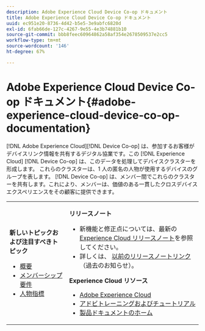 ```yaml
---
description: Adobe Experience Cloud Device Co-op ドキュメント
title: Adobe Experience Cloud Device Co-op ドキュメント
uuid: ec951e20-8736-4d42-b5e5-3e9abfc6820d
exl-id: 6fab66de-127c-4267-9e55-4e3b74881b10
source-git-commit: bbb8feec60964862a58af354e2678509537e2cc5
workflow-type: tm+mt
source-wordcount: '146'
ht-degree: 67%

---
```


# Adobe Experience Cloud Device Co-op ドキュメント{#adobe-experience-cloud-device-co-op-documentation}

[!DNL Adobe Experience Cloud][!DNL Device Co-op] は、参加するお客様がデバイスリンク情報を共有するデジタル協業です。この [!DNL Experience Cloud] [!DNL Device Co-op] は、このデータを処理してデバイスクラスターを形成します。 これらのクラスターは、1 人の匿名の人物が使用するデバイスのグループを表します。 [!DNL Device Co-op] は、メンバー間でこれらのクラスターを共有します。これにより、メンバーは、価値のある一貫したクロスデバイスエクスペリエンスをその顧客に提供できます。

<!-- <a id="section_535A849B2BF14221BD78C968CC02732D"></a> -->

<table id="table_5E612F746A704FE095B809A013EE977F" class="simpletable"> 
 <tbody> 
  <tr> 
   <td colname="col1"> <p> <b>新しいトピックおよび注目すべきトピック</b> </p> 
    <ul id="ul_47C012F6AB3E4B73BA357027F4D15369"> 
     <li id="li_30DBD4F8A9FA4FEFA3E3E5903FC55887"><a href="about/overview.md#concept-de34e3bacae94869909e979f24bcc4e8" format="dita" scope="local"> 概要</a> </li> 
     <li id="li_10D0D3D338FF445098EE18B322951FAF"><a href="about/requirements.md#concept-31d3d165d22546afbedf023d32ad3a43" format="dita" scope="local"> メンバーシップ要件</a> </li> 
     <li id="li_466DC0DA0CD84E9E81EEF3237DCD411A"><a href="other-solutions/people.md#concept-8c57cd3904974e078d7fbf84ac9c2d63" format="dita" scope="local"> 人物指標</a> </li> 
    </ul> </td> 
   <td colname="col2"> <p> <b>リリースノート</b> </p> 
    <ul id="ul_713F3E9DF0F84FE5981AC63D05948864"> 
     <li id="li_09C1CD15823E4AD7856CE40BE848E03F">新機能と修正点については、最新の <a href="https://docs.adobe.com/content/help/ja-JP/release-notes/experience-cloud/current.html" format="https" scope="external">Experience Cloud リリースノート</a>を参照してください。 </li> 
     <li id="li_EA594E939ED14D7780178DEA8E1AED64">詳しくは、 <a href="https://docs.adobe.com/content/help/ja-JP/release-notes/experience-cloud/current.html" format="https" scope="external"> 以前のリリースノートリンク</a> （過去のお知らせ）。 </li> 
    </ul> <p> <b>Experience Cloud リソース</b> </p> 
    <ul id="ul_E30EC96BDC624B5591F0470D430B7F41"> 
     <li id="li_F3A5CCFAE0F247CEB41A03CA8E03106B"> <a href="http://www.adobe.com/jp/marketing-cloud.html" scope="external" format="http"> Adobe Experience Cloud</a> </li> 
     <li id="li_1938F7044F544481A6CC0F45CC22B80A"> <a href="http://helpx.adobe.com/jp/learning.html?promoid=KAUDK" scope="external" format="http"> アドビトレーニングおよびチュートリアル</a> </li> 
     <li id="li_C71459E0D1464C05B8B9387C43541F17"> <a href="https://docs.adobe.com/content/help/ja-JP/experience-cloud/user-guides/home.html" scope="external" format="https"> 製品ドキュメントのホーム</a> </li> 
    </ul> </td> 
  </tr> 
 </tbody> 
</table>

<!--
<p><b>Announcements</b> </p>
<p>Take a moment to review the <a href="about/requirements.md#concept-31d3d165d22546afbedf023d32ad3a43" format="dita" scope="local"> membership requirements</a> or <a href="https://marketing-stage.adobe.com/resources/help/en_US/mcdc/downloads/what_to_expect.pdf" format="https" scope="external"> download the information sheet</a> if you want participate or to learn more about the <span class="wintitle"> Device Co-op</span>. </p>
-->
